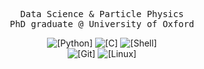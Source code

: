<p align="center">
    <samp>
    Data Science & Particle Physics
    <br>
    PhD graduate @ University of Oxford 
    </samp>
</p>

<p align="center">
    <img alt="[Python]" src="https://img.shields.io/badge/-Python-ffda4d?style=flat&logo=Python">
    <img alt="[C]" src="https://img.shields.io/badge/-C%2B%2B%20-blue">
    <img alt="[Shell]" src="https://img.shields.io/badge/-Shells-4EAA25?style=flat&logo=gnubash&logoColor=white"><br>
    <img alt="[Git]" src="https://img.shields.io/badge/-Git-F05032?style=flat&logo=git&logoColor=white">
    <img alt="[Linux]" src="https://img.shields.io/badge/-LIN-FCC624?style=flat&logo=linux&logoColor=black">
</p>